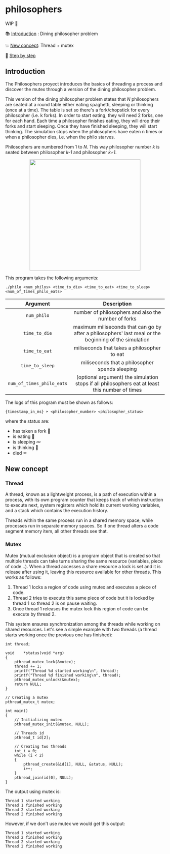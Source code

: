 # philosophers

WIP 🚧


:books: [Introduction](#introduction) : Dining philosopher problem
 
:collision: [New concept](#new-concept): Thread + mutex
 
:footprints: [Step by step](#step-by-step)

## Introduction
The Philosophers proyect introduces the basics of threading a process and discover the mutex through a version of the dining philosopher problem.

This version of the dining philosopher problem states that *N* philosophers are seated at a round table either eating spaghetti, sleeping or thinking (once at a time). The table is set so there's a fork/chopstick for every philosopher (i.e. k forks). In order to start eating, they will need 2 forks, one for each hand. Each time a philosopher finishes eating, they will drop their forks and start sleeping. Once they have finished sleeping, they will start thinking.
The simulation stops when the philosophers have eaten n times or when a philosopher dies, i.e. when the philo starves.

Philosophers are numbered from 1 to *N*. This way philosopher number *k* is seated between philosopher *k-1* and philosopher *k+1*.
 
 <div align=center>
<img src="https://user-images.githubusercontent.com/71781441/145614999-38c05b91-04fa-4ecc-afb2-9819502da815.jpg" height="350">
</div>


This program takes the following arguments:

```
./philo <num_philos> <time_to_die> <time_to_eat> <time_to_sleep> <num_of_times_philo_eats>
```
| Argument  | Description |
| :-------: | :---------: |
| `num_philo`  | number of philosophers and also the number of forks|
| `time_to_die`| maximum miliseconds that can go by after a philosophers' last meal or the beginning of the simulation |
| `time_to_eat`| miliseconds that takes a philosopher to eat
| `time_to_sleep`| miliseconds that a philosopher spends sleeping
| `num_of_times_philo_eats`| (optional argument) the simulation stops if all philosophers eat at least this number of times

The logs of this program must be shown as follows:
```
{timestamp_in_ms} ➤ <philosopher_number> <philosopher_status>
```
where the status are:
- has taken a fork 🥢
- is eating 🍣
- is sleeping 💤
- is thinking 💫
- died ⚰️ 


<!--
| Function       | Description | Return |
| :------------: | :---------: | :-----:|
| ``int usleep(useconds_t usec)`` | Suspends execution of the calling thread for (at least) usec microseconds | Success: 0 ; Failure: -1 |
| ``int gettimeofday(struct timeval *restrict tv,struct timezone *restrict tz)`` |  | |
| ``int pthread_create(pthread_t *restrict thread, const pthread_attr_t *restrict attr, void *(*start_routine)(void *), void *restrict arg)`` |  Starts a new thread in the calling process | Succes: 0 ; Failure: error number|
| ``int pthread_detach(pthread_t thread)`` | Marks the thread identified by thread as detached | Succes: 0 ; Failure: error number |
| ``int pthread_join(pthread_t thread, void **retval)`` | Waits for the thread specified by thread to terminate | Succes: 0 ; Failure: error number |
| ``int pthread_mutex_init(pthread_mutex_t *restrict mutex, const pthread_mutexattr_t *restrict attr)`` |  Initialize the mutex referenced by mutex with attributes specified by attr | Succes: 0 ; Failure: error number |
| ``int pthread_mutex_destroy(pthread_mutex_t *mutex)`` | Destroy the mutex object referenced by mutex | Succes: 0 ; Failure: error number | 
| ``int pthread_mutex_lock(pthread_mutex_t *mutex)`` | Locks the mutex object reference by mutex | Succes: 0 ; Failure: error number |
| ``int pthread_mutex_unlock(pthread_mutex_t *mutex)`` | Release the mutex object referenced by mutex | Succes: 0 ; Failure: error number |
-->

## New concept
### Thread
A thread, known as a lightweight process, is a path of execution within a process, with its own program counter that keeps track of which instruction to execute next, system registers which hold its current working variables, and a stack which contains the execution history.

Threads within the same process run in a shared memory space, while processes run in separate memory spaces. So if one thread alters a code segment memory item, all other threads see that.

### Mutex
Mutex (mutual exclusion object) is a program object that is created so that multiple threads can take turns sharing the same resource (variables, piece of code...). When a thread accesses a share resource a lock is set and it is release after using it, leaving this resource available for other threads.
This works as follows:
1. Thread 1 locks a region of code using mutex and executes a piece of code.
2. Thread 2 tries to execute this same piece of code but it is locked by thread 1 so thread 2 is on pause waiting.
3. Once thread 1 releases the mutex lock this region of code can be execute by thread 2.

This system ensures synchronization among the threads while working on shared resources. Let's see a simple example with two threads (a thread starts working once the previous one has finished):

```
int thread;

void    *status(void *arg)
{
    pthread_mutex_lock(&mutex);
    thread += 1;
    printf("Thread %d started working\n", thread);
    printf("Thread %d finished working\n", thread);
    pthread_mutex_unlock(&mutex);
    return NULL;
}

// Creating a mutex
pthread_mutex_t mutex;

int main()
{
    // Initializing mutex
    pthread_mutex_init(&mutex, NULL);
    
    // Threads id
    pthread_t id[2];
    
    // Creating two threads
    int i = 0;
    while (i < 2)
    {
        pthread_create(&id[i], NULL, &status, NULL);
        i++;
    }
    pthread_join(id[0], NULL);
}
```
The output using mutex is:
```
Thread 1 started working
Thread 1 finished working
Thread 2 started working
Thread 2 finished working
```
However, if we don't use mutex we would get this output:
```
Thread 1 started working
Thread 2 finished working
Thread 2 started working
Thread 2 finished working
```
